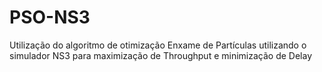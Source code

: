 # PSO-NS3
Utilização do algoritmo de otimização Enxame de Partículas utilizando o simulador NS3 para maximização de Throughput e minimização de Delay 
